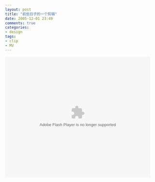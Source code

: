 ```yaml
---
layout: post
title: "前些日子的一个剪辑"
date: 2005-12-01 23:49
comments: true
categories: 
- design
tags: 
- clip 
- MV
---
```

<div class="video-container"><embed src="http://www.tudou.com/v/xMmcchBPXH4/&rpid=2060991/v.swf" type="application/x-shockwave-flash" allowscriptaccess="always" allowfullscreen="true" wmode="opaque" width="480" height="400"></embed></div>
